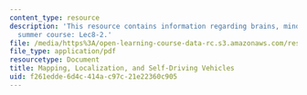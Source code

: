 ```yaml
---
content_type: resource
description: 'This resource contains information regarding brains, minds and machines
  summer course: Lec8-2.'
file: /media/https%3A/open-learning-course-data-rc.s3.amazonaws.com/res-9-003-brains-minds-and-machines-summer-course-summer-2015/f261edde6d4c414ac97c21e22360c905_MITRES_9_003SUM15_Lec8-2.pdf
file_type: application/pdf
resourcetype: Document
title: Mapping, Localization, and Self-Driving Vehicles
uid: f261edde-6d4c-414a-c97c-21e22360c905
---
```

